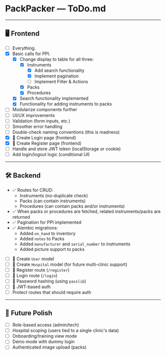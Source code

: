 # PackPacker — ToDo.md

---

## 🖥️ Frontend

- [ ] Everything.
- [x] Basic calls for PPI.
  - [x] Change display to table for all three:
    - [x] Instruments
      - [x] Add search functionality
      - [x] Implement pagination
      - [ ] Implement Filter & Actions
    - [x] Packs
    - [x] Procedures
  - [x] Search functionality implemented
  - [x] Functionality for adding instruments to packs
- [ ] Modularize components further
- [ ] UI/UX improvements
- [ ] Validation (form inputs, etc.)
- [ ] Smoother error handling
- [ ] Double-check naming conventions (this is madness)
- [x] 🔐 Create Login page (frontend)
- [x] 🔐 Create Register page (frontend)
- [ ] Handle and store JWT token (localStorage or cookie)
- [ ] Add login/logout logic (conditional UI)

---

## 🛠️ Backend

- ✅ Routes for CRUD:
  - Instruments (no-duplicate check)
  - Packs (can contain instruments)
  - Procedures (can contain packs and/or instruments)
- ✅ When packs or procedures are fetched, related instruments/packs are returned
- ✅ Pagination for PPI implemented
- ✅ Alembic migrations:
  - Added `on_hand` to inventory
  - Added `notes` to Packs
  - Added `manufacturer` and `serial_number` to instruments
  - Added picture support to packs
- [ ] 🔐 Create `User` model
- [ ] 🔐 Create `Hospital` model (for future multi-clinic support)
- [ ] 🔐 Register route (`/register`)
- [ ] 🔐 Login route (`/login`)
- [ ] 🔐 Password hashing (using `passlib`)
- [ ] 🔐 JWT-based auth
- [ ] Protect routes that should require auth

---

## 🧪 Future Polish

- [ ] Role-based access (admin/tech)
- [ ] Hospital scoping (users tied to a single clinic's data)
- [ ] Onboarding/training view mode
- [ ] Demo mode with dummy login
- [ ] Authenticated image upload (packs)
